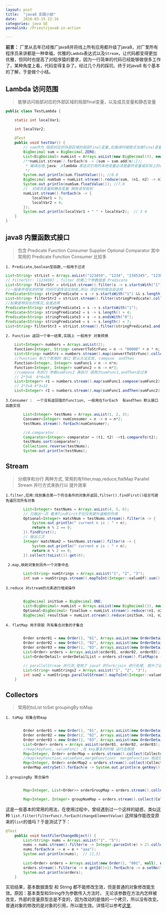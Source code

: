 ```yaml
---
layout: post
title:  "java8 实践小结"
date:   2016-03-15 22:16
categories: java SE
permalink: /Priest/java8-in-action

---
```


**前言：** 厂里从去年已经推广java8并将线上所有应用都升级了java8，对厂里所有程序员来讲都是一种幸福，优雅的`Lambda`表达式以及`Stream`，让代码都变得更加优雅，但同时也提高了对程序猿的要求，因为一行简单的代码已经能够做很多工作了，某种角度上看，代码变得复杂了。经过几个月的踩坑、终于对java8 有个基本的了解，于是做个小结。

<h2>Lambda 访问范围</h2>

>能够访问局部对应的外部区域的局部final变量，以及成员变量和静态变量



```java
public class TestLambda {

    static int localVar1;

    int localVar2;
    
    @Test
    public void testVar() {
        // sum作为 局部对应的外部区域的局部final变量,在编译时被隐式当做final变量处理
        BigDecimal sum = BigDecimal.ZERO;
        List<BigDecimal> numList = Arrays.asList(new BigDecimal(3), new BigDecimal(4));
        /**numList.stream().forEach(n -> {sum = sum.add(n);}); 
         * 编译出错,java: 从lambda 表达式引用的本地变量必须是最终变量或实际上的最终变量
         */
        System.out.println(sum.floatValue()); //0.0
        BigDecimal numSum = numList.stream().reduce(sum, (n1, n2) -> n1.add(n2));
        System.out.println(numSum.floatValue()); //7.0
        //  对成员变量和静态变量 拥有读写权利
        numList.stream().forEach(n -> {
            localVar1 = 3;
            localVar2 = 4;
        });
        System.out.println(localVar1 + " " + localVar2);  // 3 4
    }
}
```


<h2>java8 内置函数式接口</h2>

>包含:Predicate Function Consumer Supplier Optional Comparator
 其中常用的 Predicate Function Consumer 比较多
  

 `1. Predicate,boolean型函数,一般用于过滤`
 
```java
List<String> strList = Arrays.asList("123459", "1234", "2345345", "1230989");
// filterStr: [123459] , filter 的第二个参数就是 Predicate
List<String> filterStr = strList.stream().filter(s -> s.startsWith("1") && s.length() > 4 && s.endsWith("9") && s.length() < 7).collect(toList());
//一般条件很长的时候 代码可读性会比较低,所以 项目中的做法会这样
Predicate<String> stringPredicate = s -> s.startsWith("1") && s.length() > 4 && s.endsWith("9") && s.length() < 7;
List<String> filterStr2 = strList.stream().filter(stringPredicate).collect(toList());
//如果是特别长的情况,会是这样
Predicate<String> stringPredicate1 = s -> s.startsWith("1");
Predicate<String> stringPredicate2 = s -> s.length() > 4;
Predicate<String> stringPredicate3 = s -> s.endsWith("9");
Predicate<String> stringPredicate4 = s -> s.length() < 7;
List<String> filterStr3 = strList.stream().filter(stringPredicate1.and(stringPredicate2).and(stringPredicate3).and(stringPredicate4)).collect(toList());
```
  `2. Function 返回一个单一结果,实践上 一般用于 对象转换`
  
```java 
	List<Integer> numbers = Arrays.asList(2);
	Function<Integer, String> convertToStrFunc = n -> "00000" + n * n;
	List<String> numStrs = numbers.stream().map(convertToStrFunc).collect(toList());
	//function 有几个常用的 接口 默认方法实现, compose  andThen
	Function<Integer, Integer> sumFunc1 = n -> n*n;
	Function<Integer, Integer> sumFunc2 = n -> n*3;
	//compose 先执行 参数sumFunc2 再执行 调用方sumFunc1,andThen反过来
	// 2*3=6  6*6=36
	List<Integer> r1 = numbers.stream().map(sumFunc1.compose(sumFunc2)).collect(toList());
	// 2*2=4 4*3=12
	List<Integer> r2 = numbers.stream().map(sumFunc1.andThen(sumFunc2)).collect(toList());
```

 `3.Consumer :  一个没有返回值的function, 一般用在forEach  有andThen 默认接口函数实现`

```java
        List<Integer> testNums = Arrays.asList(1, 2, 3);
        Consumer<Integer> numConsumer = n -> n = n*2;
        testNums.stream().forEach(numConsumer);

        //4.comparator :
        Comparator<Integer> comparator = (t1, t2) ->t1.compareTo(t2);
        testNums.sort(comparator);
        Collections.reverse(testNums);
        System.out.println(testNums);
```

<h2>Stream </h2>


>分顺序和分行 两种方式, 常用的有filter,map,reduce,flatMap Parallel Stream 并行方式来执行以 提升效率



 `1.filter,应用:找到集合第一个符合条件的对象并返回,filter().findFirst()组合可避免遍历完所有对象`
 

```java
        List<Integer> testNums = Arrays.asList(4, 5, 6);
        // 只输出一次 看来findFirst不仅仅有提升逼格的作用
        Optional<Integer> matchNum = testNums.stream().filter(n -> {
            System.out.println(" current n is : " + n);
            return n % 2 == 0;
        }).findFirst();
        // 输出三次
        Integer matchNum2 = testNums.stream().filter(n -> {
            System.out.println(" current e is : " + n);
            return n % 2 == 0;
        }).collect(toList()).get(0);
```
 


` 2.map,映射对象到另外一个对象中去`


```java
        List<String> numStrings = Arrays.asList("1", "2", "3");
        int sum = numStrings.stream().mapToInt(Integer::valueOf).sum();
```



`3.reduce 对stream的元素进行增减操作`



```java      
        
        BigDecimal initSum = BigDecimal.ONE;
        List<BigDecimal> numList = Arrays.asList(new BigDecimal(3), new BigDecimal(4));
        Optional<BigDecimal> finalSum = numList.stream().reduce((n1, n2) -> n1.add(n2)); // 7
        BigDecimal resultSum = numList.stream().reduce(initSum, (n1, n2) -> n1.add(n2));// 8
```     
 


`4. flatMap 用于获取 所有集合对象的子集合`



```java     
        
        Order order01 = new Order(1, "01", Arrays.asList(new OrderDetail(1), new OrderDetail(1)));
        Order order02 = new Order(2, "02", Arrays.asList(new OrderDetail(3), new OrderDetail(4)));
        Order order03 = new Order(1, "03", Arrays.asList(new OrderDetail(5), new OrderDetail(6)));
        List<Order> orders = Arrays.asList(order01, order02, order03);
        List<OrderDetail> orderDetailList = orders.stream().flatMap(o -> o.getOrderDetails().stream()).collect(toList());

        // parallelStream 并行流,使用了 java7 的fork/join 进行处理, 提升了速度
        List<String> numStrings2 = Arrays.asList("1", "2", "3");
        int sum2 = numStrings.parallelStream().mapToInt(Integer::valueOf).sum();
    }
```




<h2>Collectors </h2>

>常用的toList toSet groupingBy toMap


`1. toMap 将集合转map`


```java

        Order order01 = new Order(1, "01", Arrays.asList(new OrderDetail(1), new OrderDetail(1)));
        Order order02 = new Order(2, "02", Arrays.asList(new OrderDetail(3), new OrderDetail(4)));
        Order order03 = new Order(1, "03", Arrays.asList(new OrderDetail(5), new OrderDetail(6)));
        List<Order> orders = Arrays.asList(order01, order02, order03);
        //map(keyFunc, valueFunc) ,在 key重复的时候 运行会报错
        Map<Integer, Order> orderMap = orders.stream().collect(Collectors.toMap(o -> o.getId(), o -> o));
        //map(keyFunction,valueFunc,mergeFunction)  mergeFunction 指定在key重复的时候使用哪一个value
        Map<Integer, Order> orderMap2 = orders.stream().collect(Collectors.toMap(o -> o.getId(), o -> o, (k1, k2) -> k1));
        orderMap.entrySet().forEach(e -> System.out.println(e.getKey()));
```


`2.groupingBy 聚合操作`


```java

        Map<Integer, List<Order>> orderGroupMap = orders.stream().collect(Collectors.groupingBy(Order::getId));

        Map<Integer, Integer> groupNumMap = orders.stream().collect(Collectors.groupingBy(Order::getId, Collectors.summingInt(p -> 1)));

```



这是一些基本的常用的用法，在使用过程中，曾经遇到过一个这样的疑惑，类似这种 `list.filter(filterFunc).forEach(changeElementValue)` 这样操作能改变原来的`list`的值吗？于是测试了下：


```java
@Test
    public void testFilerChangeObject() {
        List<String> nums = Arrays.asList("1", "5");
        nums = nums.stream().filter(e -> Integer.parseInt(e) > 2).collect(toList());
        nums.forEach(e -> e = e + "aaa");
        System.out.println(nums);  // [1,5]
 
        List<Order> orders = Arrays.asList(new Order(1, "001", null), new Order(2, "002", null));
        orders.stream().filter(e -> e.getId()>1).forEach(o -> o.setNo("111111"));
        System.out.println(orders);
    }
```


实验结果，基本数据类型 和  String 都不能修改生效，但是普通的对象修改能生效。原因：基本类型和String作为参数传入方法时， 无论该参数在方法内怎样被改变，外部的变量原型总是不变的，因为改动的是值的一个拷贝，所以没有改变。普通对象的修改的是对象的引用，所以能生效。详情可以参考[这里](http://freej.blog.51cto.com/235241/168676).